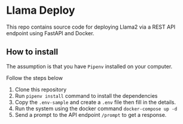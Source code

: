 # Llama Deploy
This repo contains source code for deploying Llama2 via a REST API endpoint using FastAPI and Docker. 

## How to install
The assumption is that you have `Pipenv` installed on your computer. 

Follow the steps below

1. Clone this repository
2. Run `pipenv install` command to install the dependencies
3. Copy the `.env-sample` and create a `.env` file then fill in the details.
4. Run the system using the docker command `docker-compose up -d`
5. Send a prompt to the API endpoint `/prompt` to get a response.